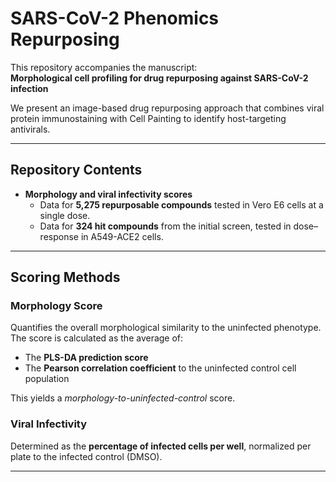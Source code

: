 # SARS-CoV-2 Phenomics Repurposing

This repository accompanies the manuscript:  
**Morphological cell profiling for drug repurposing against SARS-CoV-2 infection**

We present an image-based drug repurposing approach that combines viral protein immunostaining with Cell Painting to identify host-targeting antivirals.

---

## Repository Contents

- **Morphology and viral infectivity scores**
  - Data for **5,275 repurposable compounds** tested in Vero E6 cells at a single dose.
  - Data for **324 hit compounds** from the initial screen, tested in dose–response in A549-ACE2 cells.

---

## Scoring Methods

### Morphology Score
Quantifies the overall morphological similarity to the uninfected phenotype.  
The score is calculated as the average of:
- The **PLS-DA prediction score**  
- The **Pearson correlation coefficient** to the uninfected control cell population  

This yields a *morphology-to-uninfected-control* score.

### Viral Infectivity
Determined as the **percentage of infected cells per well**, normalized per plate to the infected control (DMSO).

---

